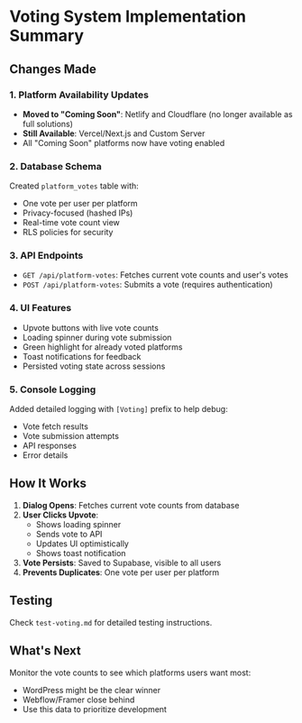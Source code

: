# Voting System Implementation Summary

## Changes Made

### 1. Platform Availability Updates
- **Moved to "Coming Soon"**: Netlify and Cloudflare (no longer available as full solutions)
- **Still Available**: Vercel/Next.js and Custom Server
- All "Coming Soon" platforms now have voting enabled

### 2. Database Schema
Created `platform_votes` table with:
- One vote per user per platform
- Privacy-focused (hashed IPs)
- Real-time vote count view
- RLS policies for security

### 3. API Endpoints
- `GET /api/platform-votes`: Fetches current vote counts and user's votes
- `POST /api/platform-votes`: Submits a vote (requires authentication)

### 4. UI Features
- Upvote buttons with live vote counts
- Loading spinner during vote submission
- Green highlight for already voted platforms
- Toast notifications for feedback
- Persisted voting state across sessions

### 5. Console Logging
Added detailed logging with `[Voting]` prefix to help debug:
- Vote fetch results
- Vote submission attempts
- API responses
- Error details

## How It Works

1. **Dialog Opens**: Fetches current vote counts from database
2. **User Clicks Upvote**: 
   - Shows loading spinner
   - Sends vote to API
   - Updates UI optimistically
   - Shows toast notification
3. **Vote Persists**: Saved to Supabase, visible to all users
4. **Prevents Duplicates**: One vote per user per platform

## Testing

Check `test-voting.md` for detailed testing instructions.

## What's Next

Monitor the vote counts to see which platforms users want most:
- WordPress might be the clear winner
- Webflow/Framer close behind
- Use this data to prioritize development 